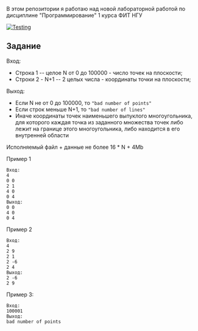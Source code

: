 В этом репозитории я работаю над новой лабораторной работой по дисциплине "Программирование" 1 курса ФИТ НГУ

[![Testing](https://github.com/ptrvsrg/My_Lab_C/actions/workflows/cmake.yml/badge.svg)](https://github.com/ptrvsrg/My_Lab_C/actions/workflows/cmake.yml)

## Задание

Вход:

+ Строка 1 -- целое N от 0 до 100000 - число точек на плоскости;
+ Строки 2 - N+1 -- 2 целых числа - координаты точки на плоскости;

Выход:

+ Если N не от 0 до 100000, то `"bad number of points"`
+ Если строк меньше N+1, то `"bad number of lines"`
+ Иначе координаты точек наименьшего выпуклого многоугольника, для которого каждая точка из заданного множества точек либо лежит на границе этого многоугольника, либо находится в его внутренней области

Исполняемый файл + данные не более 16 * N + 4Mb

Пример 1

    Вход:
    4
    0 0
    2 1
    4 0
    0 4
    Выход:
    0 0
    4 0
    0 4

Пример 2

    Вход:
    4
    2 9
    2 1
    2 -6
    2 4
    Выход:
    2 -6
    2 9 

Пример 3:

    Вход:
    100001
    Выход:
    bad number of points

